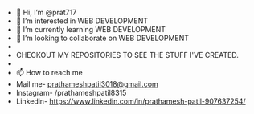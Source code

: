 - 👋 Hi, I’m @prat717
- 👀 I’m interested in WEB DEVELOPMENT
- 🌱 I’m currently learning WEB DEVELOPMENT
- 💞️ I’m looking to collaborate on WEB DEVELOPMENT
- 
- CHECKOUT MY REPOSITORIES TO SEE THE STUFF I'VE CREATED.
- 
- 📫 How to reach me
- Mail me- prathameshpatil3018@gmail.com
- Instagram- /prathameshpatil8315
- Linkedin- https://www.linkedin.com/in/prathamesh-patil-907637254/

<!---
prat717/prat717 is a ✨ special ✨ repository because its `README.md` (this file) appears on your GitHub profile.
You can click the Preview link to take a look at your changes.
--->
